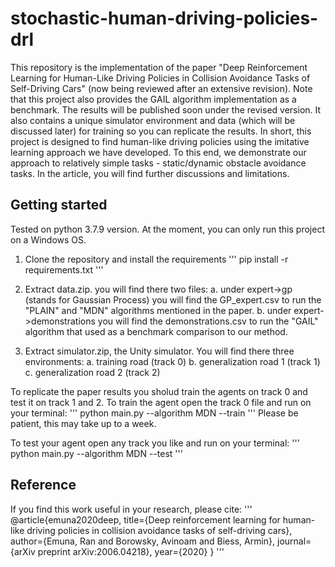 # stochastic-human-driving-policies-drl
This repository is the implementation of the paper "Deep Reinforcement Learning for Human-Like Driving Policies in Collision Avoidance Tasks of Self-Driving Cars" (now being reviewed after an extensive revision).
Note that this project also provides the GAIL algorithm implementation as a benchmark. The results will be published soon under the revised version. It also contains a unique simulator environment and data (which will be discussed later) for training so you can replicate the results.
In short, this project is designed to find human-like driving policies using the imitative learning approach we have developed. To this end, we demonstrate our approach to relatively simple tasks - static/dynamic obstacle avoidance tasks. In the article, you will find further discussions and limitations.

## Getting started
Tested on python 3.7.9 version. At the moment, you can only run this project on a Windows OS. 

1. Clone the repository and install the requirements
'''
pip install -r requirements.txt
'''

2. Extract data.zip. you will find there two files: 
a. under expert->gp (stands for Gaussian Process) you will find the GP_expert.csv to run the "PLAIN" and "MDN" algorithms mentioned in the paper.
b. under expert->demonstrations you will find the demonstrations.csv to run the "GAIL" algorithm that used as a benchmark comparison to our method.

3. Extract simulator.zip, the Unity simulator. You will find there three environments:
   a. training road (track 0)
   b. generalization road 1 (track 1)
   c. generalization road 2 (track 2)

To replicate the paper results you sholud train the agents on track 0 and test it on track 1 and 2.
To train the agent open the track 0 file and run on your terminal:
'''
python main.py --algorithm MDN --train
'''
Please be patient, this may take up to a week.

To test your agent open any track you like and run on your terminal:
'''
python main.py --algorithm MDN --test
'''

## Reference
If you find this work useful in your research, please cite:
'''
@article{emuna2020deep,
  title={Deep reinforcement learning for human-like driving policies in collision avoidance tasks of self-driving cars},
  author={Emuna, Ran and Borowsky, Avinoam and Biess, Armin},
  journal={arXiv preprint arXiv:2006.04218},
  year={2020}
}
'''

